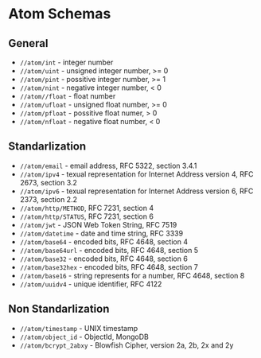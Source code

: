# Atom Schemas

## General

* `//atom/int` - integer number
* `//atom/uint` - unsigned integer number, >= 0
* `//atom/pint` - possitive integer number, >= 1
* `//atom/nint` - negative integer number, < 0
* `//atom//float` - float number
* `//atom/ufloat` - unsigned float number, >= 0
* `//atom/pfloat` - possitive float numer, > 0
* `//atom/nfloat` - negative float number, < 0

## Standarlization

* `//atom/email` - email address, RFC 5322, section 3.4.1
* `//atom/ipv4` - texual representation for Internet Address version 4,
  RFC 2673, section 3.2
* `//atom/ipv6` - texual representation for Internet Address version 6,
  RFC 2373, section 2.2
* `//atom/http/METHOD`, RFC 7231, section 4
* `//atom/http/STATUS`, RFC 7231, section 6
* `//atom/jwt` - JSON Web Token String, RFC 7519
* `//atom/datetime` - date and time string, RFC 3339
* `//atom/base64` - encoded bits, RFC 4648, section 4
* `//atom/base64url` - encoded bits, RFC 4648, section 5
* `//atom/base32` - encoded bits, RFC 4648, section 6
* `//atom/base32hex` - encoded bits, RFC 4648, section 7
* `//atom/base16` - string represents for a number, RFC 4648, section 8
* `//atom/uuidv4` - unique identifier, RFC 4122

## Non Standarlization

* `//atom/timestamp` - UNIX timestamp
* `//atom/object_id` - ObjectId, MongoDB
* `//atom/bcrypt_2abxy` -  Blowfish Cipher, version 2a, 2b, 2x and 2y
